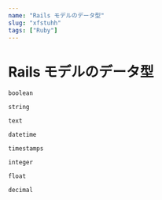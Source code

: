 ```yaml
---
name: "Rails モデルのデータ型"
slug: "xfstuhh"
tags: ["Ruby"]
---
```


#  Rails モデルのデータ型

```
boolean
```

```
string
```

```
text
```

```
datetime
```

```
timestamps
```

```
integer
```

```
float
```

```
decimal
```
